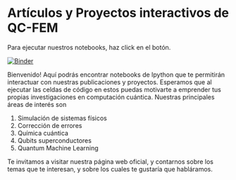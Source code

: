 # Artículos y Proyectos interactivos de QC-FEM

Para ejecutar nuestros notebooks, haz click en el botón.

[![Binder](https://mybinder.org/badge_logo.svg)](https://mybinder.org/v2/gh/QC-FEM/QC-Articles/HEAD)

Bienvenido! Aquí podrás encontrar notebooks de Ipython que te permitirán interactuar con nuestras publicaciones y proyectos. Esperamos que al ejecutar las celdas de código en estos puedas motivarte a emprender tus propias investigaciones en computación cuántica. Nuestras principales áreas de interés son

1. Simulación de sistemas físicos
1. Corrección de errores
1. Química cuántica
1. Qubits superconductores
1. Quantum Machine Learning

Te invitamos a visitar nuestra página web oficial, y contarnos sobre los temas que te interesan, y sobre los cuales te gustaría que habláramos.
